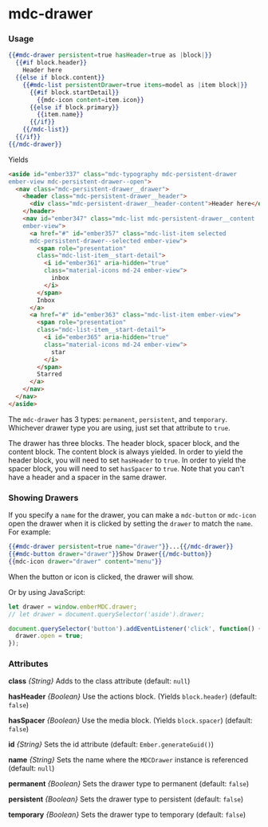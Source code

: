 # mdc-drawer

### Usage

```hbs
{{#mdc-drawer persistent=true hasHeader=true as |block|}}
  {{#if block.header}}
    Header here
  {{else if block.content}}
    {{#mdc-list persistentDrawer=true items=model as |item block|}}
      {{#if block.startDetail}}
        {{mdc-icon content=item.icon}}
      {{else if block.primary}}
        {{item.name}}
      {{/if}}
    {{/mdc-list}}
  {{/if}}
{{/mdc-drawer}}
```

Yields

```html
<aside id="ember337" class="mdc-typography mdc-persistent-drawer
ember-view mdc-persistent-drawer--open">
  <nav class="mdc-persistent-drawer__drawer">
    <header class="mdc-persistent-drawer__header">
      <div class="mdc-persistent-drawer__header-content">Header here</div>
    </header>
    <nav id="ember347" class="mdc-list mdc-persistent-drawer__content
    ember-view">
      <a href="#" id="ember357" class="mdc-list-item selected
      mdc-persistent-drawer--selected ember-view">
        <span role="presentation"
        class="mdc-list-item__start-detail">
          <i id="ember361" aria-hidden="true"
          class="material-icons md-24 ember-view">
            inbox
          </i>
        </span>
        Inbox
      </a>
      <a href="#" id="ember363" class="mdc-list-item ember-view">         
        <span role="presentation"
        class="mdc-list-item__start-detail">
          <i id="ember365" aria-hidden="true"
          class="material-icons md-24 ember-view">
            star
          </i>
        </span>
        Starred
      </a>
    </nav>
  </nav>
</aside>
```

The `mdc-drawer` has 3 types: `permanent`, `persistent`, and
`temporary`. Whichever drawer type you are using, just set
that attribute to `true`.

The drawer has three blocks. The header block, spacer block,
and the content block. The content block is always yielded.
In order to yield the header block, you will need to set
`hasHeader` to `true`. In order to yield the spacer block,
you will need to set `hasSpacer` to `true`. Note that you
can't have a header and a spacer in the same drawer.

### Showing Drawers

If you specify a `name` for the drawer, you can make a `mdc-button`
or `mdc-icon` open the drawer when it is clicked by setting the
`drawer` to match the `name`. For example:

```hbs
{{#mdc-drawer persistent=true name="drawer"}}...{{/mdc-drawer}}
{{#mdc-button drawer="drawer"}}Show Drawer{{/mdc-button}}
{{mdc-icon drawer="drawer" content="menu"}}
```

When the button or icon is clicked, the drawer will show.

Or by using JavaScript:

```js
let drawer = window.emberMDC.drawer;
// let drawer = document.querySelector('aside').drawer;

document.querySelector('button').addEventListener('click', function() {
  drawer.open = true;
});
```

### Attributes

**class** *{String}* Adds to the class attribute (default: `null`)

**hasHeader** *{Boolean}* Use the actions block. (Yields `block.header`) (default: `false`)

**hasSpacer** *{Boolean}* Use the media block. (Yields `block.spacer`) (default: `false`)

**id** *{String}* Sets the id attribute (default: `Ember.generateGuid()`)

**name** *{String}* Sets the name where the `MDCDrawer` instance is referenced (default: `null`)

**permanent** *{Boolean}* Sets the drawer type to permanent (default: `false`)

**persistent** *{Boolean}* Sets the drawer type to persistent (default: `false`)

**temporary** *{Boolean}* Sets the drawer type to temporary (default: `false`)
